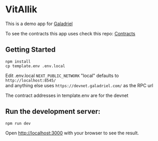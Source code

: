 # VitAIlik

This is a demo app for [Galadriel](https://galadriel.com) 

To see the contracts this app uses check this repo: [Contracts](https://github.com/galadriel-ai/contracts)

## Getting Started

```
npm install
cp template.env .env.local
```
Edit .env.local
`NEXT_PUBLIC_NETWORK` "local" defaults to `http://localhost:8545/`   
and anything else uses `https://devnet.galadriel.com/` as the RPC url

The contract addresses in template.env are for the devnet

## Run the development server:

```bash
npm run dev
```

Open [http://localhost:3000](http://localhost:3000) with your browser to see the result.
